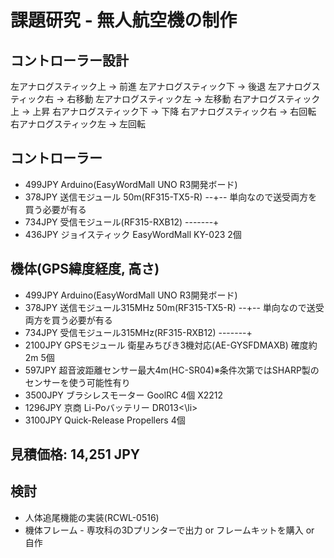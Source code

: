 # 課題研究 - 無人航空機の制作

<h2>コントローラー設計</h2>
左アナログスティック上 -> 前進
左アナログスティック下 -> 後退
左アナログスティック右 -> 右移動
左アナログスティック左 -> 左移動
右アナログスティック上 -> 上昇
右アナログスティック下 -> 下降
右アナログスティック右 -> 右回転
右アナログスティック左 -> 左回転

<h2>コントローラー</h2>
<ul>
	<li>499JPY Arduino(EasyWordMall UNO R3開発ボード)</li>
	<li>378JPY 送信モジュール 50m(RF315-TX5-R) --+-- 単向なので送受両方を買う必要が有る</li>
	<li>734JPY 受信モジュール(RF315-RXB12) -------+</li>
	<li>436JPY ジョイスティック EasyWordMall KY-023  2個</li>
</ul>

<h2>機体(GPS緯度経度, 高さ)</h2>
<ul>
	<li>499JPY Arduino(EasyWordMall UNO R3開発ボード)</li>
	<li>378JPY 送信モジュール315MHz 50m(RF315-TX5-R) --+-- 単向なので送受両方を買う必要が有る</li>
	<li>734JPY 受信モジュール315MHz(RF315-RXB12) -------+</li>
	<li>2100JPY GPSモジュール 衛星みちびき3機対応(AE-GYSFDMAXB) 確度約2m 5個</li>
	<li>597JPY 超音波距離センサー最大4m(HC-SR04)※条件次第ではSHARP製のセンサーを使う可能性有り</li>
	<li>3500JPY ブラシレスモーター GoolRC 4個 X2212</li>
	<li>1296JPY 京商 Li-Poバッテリー DR013<\li>
	<li>3100JPY Quick-Release Propellers 4個</li>
</ul>
		
<h2>見積価格: 14,251 JPY</h2>

<h2>検討</h2>
<ul>
	<li>人体追尾機能の実装(RCWL-0516)</li>
	<li>機体フレーム - 専攻科の3Dプリンターで出力 or フレームキットを購入 or 自作
</ul>
